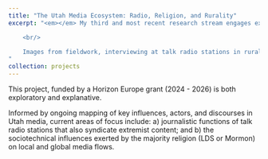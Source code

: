 ```yaml
---
title: "The Utah Media Ecosystem: Radio, Religion, and Rurality"
excerpt: "<em></em> My third and most recent research stream engages explicitly with understudied contemporary media environments—especially those characterized the ‘rightwing’, broadcast media, rural vs. urban divides, and religion. <br/><img src='/images/oil-carbon.jpeg'> 

	<br/> 

	Images from fieldwork, interviewing at talk radio stations in rural Utah, during the 2022 US midterm elections.
"
collection: projects
---
```


This project, funded by a Horizon Europe grant (2024 - 2026) is both exploratory and explanative. 

Informed by ongoing mapping of key influences, actors, and discourses in Utah media, current areas of focus include: a) journalistic functions of talk radio stations that also syndicate extremist content; and b) the sociotechnical influences exerted by the majority religion (LDS or Mormon) on local and global media flows. 



